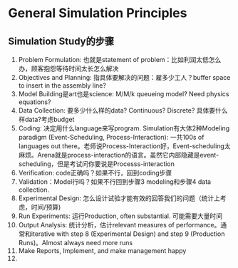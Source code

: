 <h1>General Simulation Principles</h1>
<h2>Simulation Study的步骤</h2>
<ol>
  <li>Problem Formulation: 也就是statement of problem：比如利润太低怎么办，顾客抱怨等待时间太长怎么解决</li>
  <li>Objectives and Planning: 指具体要解决的问题：雇多少工人？buffer space to insert in the assembly line?</li>
  <li>Model Building是art也是science: M/M/k queueing model? Need physics equations?</li>
  <li>Data Collection: 要多少什么样的data? Continuous? Discrete? 具体要什么样data?考虑budget</li>
  <li>Coding: 决定用什么language来写program. Simulation有大体2种Modeling paradigm (Event-Scheduling, Process-Interaction): 一共100s of languages out there。老师说Process-Interaction好，Event-scheduling太麻烦。Arena就是process-interaction的语言。虽然它内部隐藏是event-scheduling，但是考试问你要说是Processs-interaction</li>
  <li>Verification: code正确吗？如果不行，回到coding步骤</li>
  <li>Validation：Model行吗？如果不行回到步骤3 modeling和步骤4 data collection.</li>
  <li>Experimental Design: 怎么设计试验才能有效的回答我们的问题（统计上考虑，时间/预算)</li>
  <li>Run Experiments: 运行Production, often substantial. 可能需要大量时间</li>
  <li>Output Analysis: 统计分析，估计relevant measures of performance。通常和iterative with step 8 (Experimental Design) and step 9 (Production Runs)。Almost always need more runs</li>
  <li>Make Reports, Implement, and make management happy</li>
  <li></li>
  


</ol>

<h2></h2>
<h2></h2>
<h2></h2>
<h2></h2>
